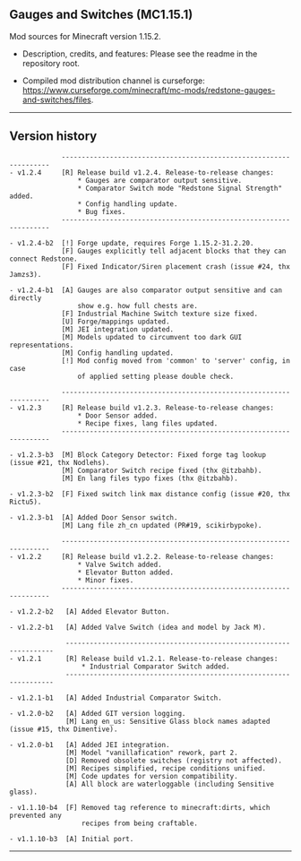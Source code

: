 
## Gauges and Switches (MC1.15.1)

Mod sources for Minecraft version 1.15.2.

- Description, credits, and features: Please see the readme in the repository root.

- Compiled mod distribution channel is curseforge: https://www.curseforge.com/minecraft/mc-mods/redstone-gauges-and-switches/files.

----
## Version history

                 -------------------------------------------------------------------
    - v1.2.4     [R] Release build v1.2.4. Release-to-release changes:
                     * Gauges are comparator output sensitive.
                     * Comparator Switch mode "Redstone Signal Strength" added.
                     * Config handling update.
                     * Bug fixes.
                 -------------------------------------------------------------------

    - v1.2.4-b2  [!] Forge update, requires Forge 1.15.2-31.2.20.
                 [F] Gauges explicitly tell adjacent blocks that they can connect Redstone.
                 [F] Fixed Indicator/Siren placement crash (issue #24, thx Jamzs3).

    - v1.2.4-b1  [A] Gauges are also comparator output sensitive and can directly
                     show e.g. how full chests are.
                 [F] Industrial Machine Switch texture size fixed.
                 [U] Forge/mappings updated.
                 [M] JEI integration updated.
                 [M] Models updated to circumvent too dark GUI representations.
                 [M] Config handling updated.
                 [!] Mod config moved from 'common' to 'server' config, in case
                     of applied setting please double check.

                 -------------------------------------------------------------------
    - v1.2.3     [R] Release build v1.2.3. Release-to-release changes:
                     * Door Sensor added.
                     * Recipe fixes, lang files updated.
                 -------------------------------------------------------------------

    - v1.2.3-b3  [M] Block Category Detector: Fixed forge tag lookup (issue #21, thx Nodlehs).
                 [M] Comparator Switch recipe fixed (thx @itzbahb).
                 [M] En lang files typo fixes (thx @itzbahb).

    - v1.2.3-b2  [F] Fixed switch link max distance config (issue #20, thx Rictu5).

    - v1.2.3-b1  [A] Added Door Sensor switch.
                 [M] Lang file zh_cn updated (PR#19, scikirbypoke).

                 -------------------------------------------------------------------
    - v1.2.2     [R] Release build v1.2.2. Release-to-release changes:
                     * Valve Switch added.
                     * Elevator Button added.
                     * Minor fixes.
                 -------------------------------------------------------------------

    - v1.2.2-b2   [A] Added Elevator Button.

    - v1.2.2-b1   [A] Added Valve Switch (idea and model by Jack M).

                  -------------------------------------------------------------------
    - v1.2.1      [R] Release build v1.2.1. Release-to-release changes:
                      * Industrial Comparator Switch added.
                  -------------------------------------------------------------------

    - v1.2.1-b1   [A] Added Industrial Comparator Switch.

    - v1.2.0-b2   [A] Added GIT version logging.
                  [M] Lang en_us: Sensitive Glass block names adapted (issue #15, thx Dimentive).

    - v1.2.0-b1   [A] Added JEI integration.
                  [M] Model "vanillafication" rework, part 2.
                  [D] Removed obsolete switches (registry not affected).
                  [M] Recipes simplified, recipe conditions unified.
                  [M] Code updates for version compatibility.
                  [A] All block are waterloggable (including Sensitive glass).

    - v1.1.10-b4  [F] Removed tag reference to minecraft:dirts, which prevented any
                      recipes from being craftable.

    - v1.1.10-b3  [A] Initial port.

----
